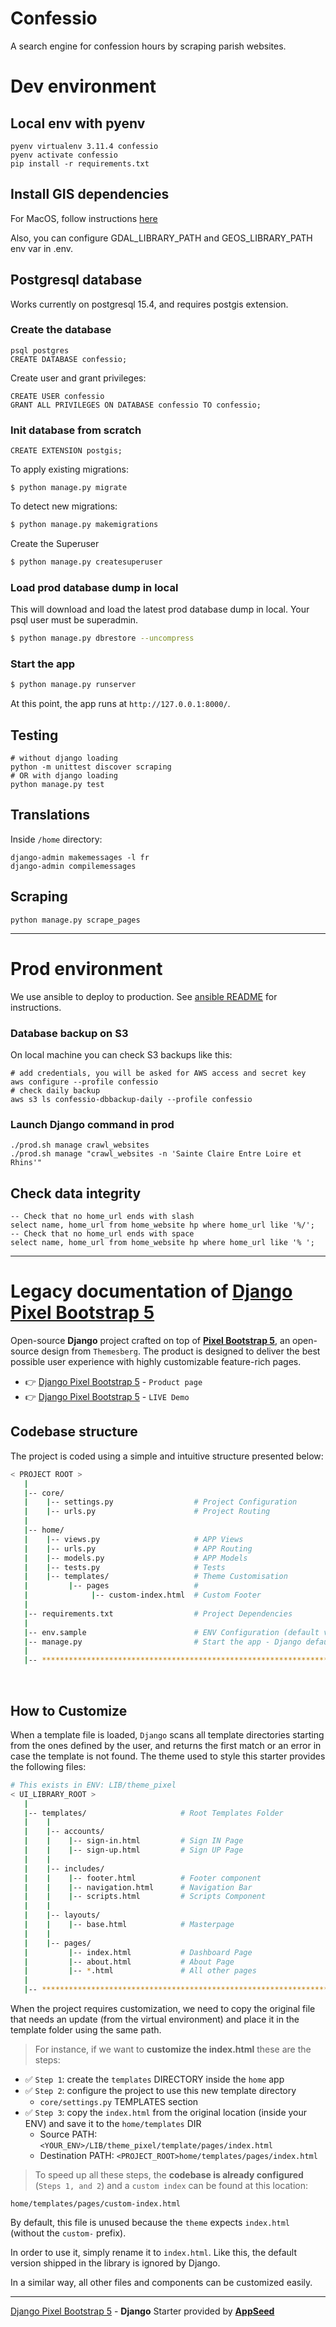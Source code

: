 # Confessio
A search engine for confession hours by scraping parish websites.

# Dev environment
## Local env with pyenv
```shell
pyenv virtualenv 3.11.4 confessio
pyenv activate confessio
pip install -r requirements.txt
```

## Install GIS dependencies
For MacOS, follow instructions [here](https://mits003.github.io/studio_null/2021/07/install-gdal-on-macos/)

Also, you can configure GDAL_LIBRARY_PATH and GEOS_LIBRARY_PATH env var in .env.

## Postgresql database
Works currently on postgresql 15.4, and requires postgis extension.

### Create the database
```shell
psql postgres
CREATE DATABASE confessio;
```
Create user and grant privileges:
```shell
CREATE USER confessio
GRANT ALL PRIVILEGES ON DATABASE confessio TO confessio;
```

### Init database from scratch
```shell
CREATE EXTENSION postgis;
```

To apply existing migrations:
```shell
$ python manage.py migrate
```

To detect new migrations:
```bash
$ python manage.py makemigrations
```

Create the Superuser
```bash
$ python manage.py createsuperuser
```

### Load prod database dump in local

This will download and load the latest prod database dump in local. Your psql user must be superadmin.
```bash
$ python manage.py dbrestore --uncompress
```

### Start the app

```bash
$ python manage.py runserver
```

At this point, the app runs at `http://127.0.0.1:8000/`.
## Testing
```shell
# without django loading
python -m unittest discover scraping
# OR with django loading
python manage.py test
```

## Translations
Inside `/home` directory:
```shell
django-admin makemessages -l fr
django-admin compilemessages
```

## Scraping

```shell
python manage.py scrape_pages
```

---

# Prod environment

We use ansible to deploy to production. See [ansible README](./ansible/README.md) for instructions.


### Database backup on S3
On local machine you can check S3 backups like this:
```shell
# add credentials, you will be asked for AWS access and secret key
aws configure --profile confessio
# check daily backup
aws s3 ls confessio-dbbackup-daily --profile confessio
```

### Launch Django command in prod
```shell
./prod.sh manage crawl_websites
./prod.sh manage "crawl_websites -n 'Sainte Claire Entre Loire et Rhins'"
```

## Check data integrity
```postgresql
-- Check that no home_url ends with slash
select name, home_url from home_website hp where home_url like '%/';
-- Check that no home_url ends with space
select name, home_url from home_website hp where home_url like '% ';
```
---

# Legacy documentation of  [Django Pixel Bootstrap 5](https://appseed.us/product/pixel-bootstrap/django/)

Open-source **Django** project crafted on top of **[Pixel Bootstrap 5](https://appseed.us/product/pixel-bootstrap/django/)**, an open-source design from `Themesberg`.
The product is designed to deliver the best possible user experience with highly customizable feature-rich pages. 

- 👉 [Django Pixel Bootstrap 5](https://appseed.us/product/pixel-bootstrap/django/) - `Product page`
- 👉 [Django Pixel Bootstrap 5](https://django-pixel-lite.appseed-srv1.com/) - `LIVE Demo`

## Codebase structure

The project is coded using a simple and intuitive structure presented below:

```bash
< PROJECT ROOT >
   |
   |-- core/                            
   |    |-- settings.py                  # Project Configuration  
   |    |-- urls.py                      # Project Routing
   |
   |-- home/
   |    |-- views.py                     # APP Views 
   |    |-- urls.py                      # APP Routing
   |    |-- models.py                    # APP Models 
   |    |-- tests.py                     # Tests  
   |    |-- templates/                   # Theme Customisation 
   |         |-- pages                   # 
   |              |-- custom-index.html  # Custom Footer      
   |     
   |-- requirements.txt                  # Project Dependencies
   |
   |-- env.sample                        # ENV Configuration (default values)
   |-- manage.py                         # Start the app - Django default start script
   |
   |-- ************************************************************************
```

<br />

## How to Customize 

When a template file is loaded, `Django` scans all template directories starting from the ones defined by the user, and returns the first match or an error in case the template is not found. 
The theme used to style this starter provides the following files: 

```bash
# This exists in ENV: LIB/theme_pixel
< UI_LIBRARY_ROOT >                      
   |
   |-- templates/                     # Root Templates Folder 
   |    |          
   |    |-- accounts/       
   |    |    |-- sign-in.html         # Sign IN Page
   |    |    |-- sign-up.html         # Sign UP Page
   |    |
   |    |-- includes/       
   |    |    |-- footer.html          # Footer component
   |    |    |-- navigation.html      # Navigation Bar
   |    |    |-- scripts.html         # Scripts Component
   |    |
   |    |-- layouts/       
   |    |    |-- base.html            # Masterpage
   |    |
   |    |-- pages/       
   |         |-- index.html           # Dashboard Page
   |         |-- about.html           # About Page
   |         |-- *.html               # All other pages
   |    
   |-- ************************************************************************
```

When the project requires customization, we need to copy the original file that needs an update (from the virtual environment) and place it in the template folder using the same path. 

> For instance, if we want to **customize the index.html** these are the steps:

- ✅ `Step 1`: create the `templates` DIRECTORY inside the `home` app
- ✅ `Step 2`: configure the project to use this new template directory
  - `core/settings.py` TEMPLATES section
- ✅ `Step 3`: copy the `index.html` from the original location (inside your ENV) and save it to the `home/templates` DIR
  - Source PATH: `<YOUR_ENV>/LIB/theme_pixel/template/pages/index.html`
  - Destination PATH: `<PROJECT_ROOT>home/templates/pages/index.html`

> To speed up all these steps, the **codebase is already configured** (`Steps 1, and 2`) and a `custom index` can be found at this location:

`home/templates/pages/custom-index.html` 

By default, this file is unused because the `theme` expects `index.html` (without the `custom-` prefix). 

In order to use it, simply rename it to `index.html`. Like this, the default version shipped in the library is ignored by Django. 

In a similar way, all other files and components can be customized easily.

---
[Django Pixel Bootstrap 5](https://appseed.us/product/pixel-bootstrap/django/) - **Django** Starter provided by **[AppSeed](https://appseed.us/)**
